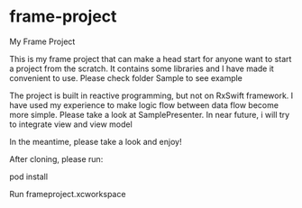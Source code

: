 # frame-project
My Frame Project

This is my frame project that can make a head start for anyone want to start a project from the scratch. It contains some libraries and I have made it convenient to use. Please check folder Sample to see example

The project is built in reactive programming, but not on RxSwift framework. I have used my experience to make logic flow between data flow become more simple. Please take a look at SamplePresenter. In near future, i will try to integrate view and view model

In the meantime, please take a look and enjoy!

After cloning, please run:

pod install

Run frameproject.xcworkspace


